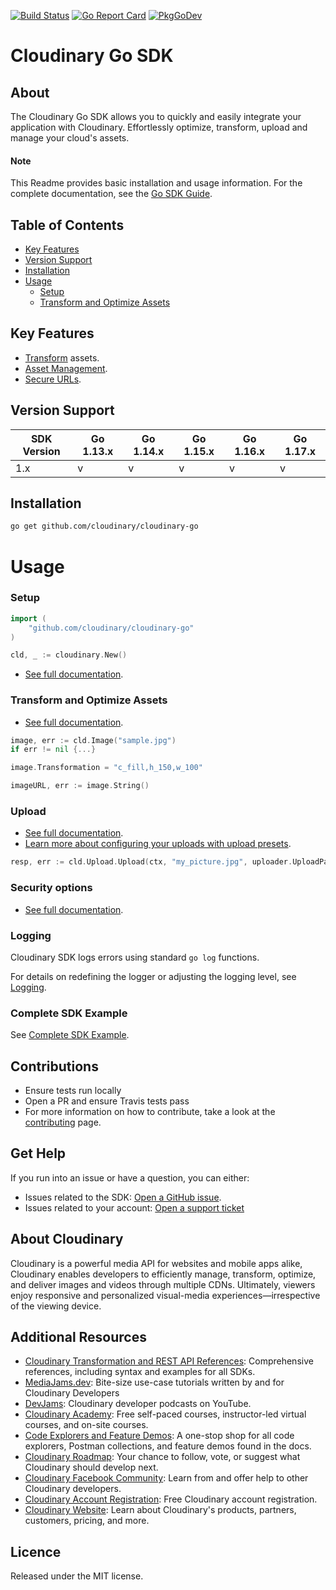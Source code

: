 [![Build Status](https://app.travis-ci.com/cloudinary/cloudinary-go.svg)](https://app.travis-ci.com/cloudinary/cloudinary-go) 
[![Go Report Card](https://goreportcard.com/badge/github.com/cloudinary/cloudinary-go)](https://goreportcard.com/report/github.com/cloudinary/cloudinary-go) 
[![PkgGoDev](https://pkg.go.dev/badge/github.com/cloudinary/cloudinary-go)](https://pkg.go.dev/github.com/cloudinary/cloudinary-go)

Cloudinary Go SDK
==================
## About
The Cloudinary Go SDK allows you to quickly and easily integrate your application with Cloudinary.
Effortlessly optimize, transform, upload and manage your cloud's assets.


#### Note
This Readme provides basic installation and usage information.
For the complete documentation, see the [Go SDK Guide](https://cloudinary.com/documentation/go_integration).

## Table of Contents
- [Key Features](#key-features)
- [Version Support](#Version-Support)
- [Installation](#installation)
- [Usage](#usage)
    - [Setup](#Setup)
    - [Transform and Optimize Assets](#Transform-and-Optimize-Assets)


## Key Features
- [Transform](https://cloudinary.com/documentation/go_media_transformations) assets.
- [Asset Management](https://cloudinary.com/documentation/go_asset_administration).
- [Secure URLs](https://cloudinary.com/documentation/video_manipulation_and_delivery#generating_secure_https_urls_using_sdks).



## Version Support

| SDK Version | Go 1.13.x | Go 1.14.x | Go 1.15.x | Go 1.16.x | Go 1.17.x |
|-------------|-----------|-----------|-----------|-----------|-----------|
| 1.x         | v         | v         | v         | v         | v         |


## Installation
```bash
go get github.com/cloudinary/cloudinary-go
```

# Usage

### Setup
```go
import (
    "github.com/cloudinary/cloudinary-go"
)

cld, _ := cloudinary.New()
```
- [See full documentation](https://cloudinary.com/documentation/go_integration#configuration).

### Transform and Optimize Assets
- [See full documentation](https://cloudinary.com/documentation/go_media_transformations).

```go
image, err := cld.Image("sample.jpg")
if err != nil {...}

image.Transformation = "c_fill,h_150,w_100"

imageURL, err := image.String()
```

### Upload
- [See full documentation](https://cloudinary.com/documentation/go_image_and_video_upload).
- [Learn more about configuring your uploads with upload presets](https://cloudinary.com/documentation/upload_presets).
```go
resp, err := cld.Upload.Upload(ctx, "my_picture.jpg", uploader.UploadParams{})
```

### Security options
- [See full documentation](https://cloudinary.com/documentation/solution_overview#security).

### Logging

Cloudinary SDK logs errors using standard `go log` functions.

For details on redefining the logger or adjusting the logging level, see [Logging](logger/README.md).

### Complete SDK Example

See [Complete SDK Example](example/example.go).

## Contributions
- Ensure tests run locally
- Open a PR and ensure Travis tests pass
- For more information on how to contribute, take a look at the [contributing](CONTRIBUTING.md) page.


## Get Help
If you run into an issue or have a question, you can either:
- Issues related to the SDK: [Open a GitHub issue](https://github.com/cloudinary/cloudinary-go/issues).
- Issues related to your account: [Open a support ticket](https://cloudinary.com/contact)


## About Cloudinary
Cloudinary is a powerful media API for websites and mobile apps alike, Cloudinary enables developers to efficiently
manage, transform, optimize, and deliver images and videos through multiple CDNs. Ultimately, viewers enjoy responsive
and personalized visual-media experiences—irrespective of the viewing device.


## Additional Resources
- [Cloudinary Transformation and REST API References](https://cloudinary.com/documentation/cloudinary_references): Comprehensive references, including syntax and examples for all SDKs.
- [MediaJams.dev](https://mediajams.dev/): Bite-size use-case tutorials written by and for Cloudinary Developers
- [DevJams](https://www.youtube.com/playlist?list=PL8dVGjLA2oMr09amgERARsZyrOz_sPvqw): Cloudinary developer podcasts on YouTube.
- [Cloudinary Academy](https://training.cloudinary.com/): Free self-paced courses, instructor-led virtual courses, and on-site courses.
- [Code Explorers and Feature Demos](https://cloudinary.com/documentation/code_explorers_demos_index): A one-stop shop for all code explorers, Postman collections, and feature demos found in the docs.
- [Cloudinary Roadmap](https://cloudinary.com/roadmap): Your chance to follow, vote, or suggest what Cloudinary should develop next.
- [Cloudinary Facebook Community](https://www.facebook.com/groups/CloudinaryCommunity): Learn from and offer help to other Cloudinary developers.
- [Cloudinary Account Registration](https://cloudinary.com/users/register/free): Free Cloudinary account registration.
- [Cloudinary Website](https://cloudinary.com): Learn about Cloudinary's products, partners, customers, pricing, and more.


## Licence
Released under the MIT license.
